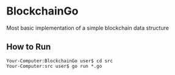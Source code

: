 # BlockchainGo
 Most basic implementation of a simple blockchain data structure

## How to Run
```
Your-Computer:BlockchainGo user$ cd src
Your-Computer:src user$ go run *.go

```